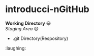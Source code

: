 # introducci-nGitHub
<strong>Working Directory</strong> :grinning: <br>
<em>Staging Area</em> :smile: <br>
<ul><li>.git Directory(Respository)</li></ul> :laughing: <br>
